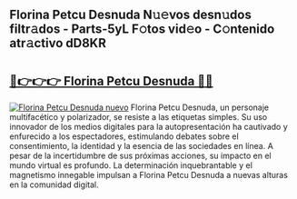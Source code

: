 ## Florina Petcu Desnuda N𝚞𝚎vos desn𝚞dos filtr𝚊dos - Parts-5yL F𝚘tos vid𝚎o - C𝚘ntenido atr𝚊ctivo dD8KR

# <h2><a href="http://mb48xs.tromn.icu/?c=Florina+Petcu+Desnuda">🔗👉👉👉 Florina Petcu Desnuda 🔗🔗</a></h2>

[![Florina Petcu Desnuda nuevo](https://i.imgur.com/pEAQMta.gif)](http://mb48xs.tromn.icu/?c=Florina+Petcu+Desnuda)
Florina Petcu Desnuda, un personaje multifacético y polarizador, se resiste a las etiquetas simples. Su uso innovador de los medios digitales para la autopresentación ha cautivado y enfurecido a los espectadores, estimulando debates sobre el consentimiento, la identidad y la esencia de las sociedades en línea. A pesar de la incertidumbre de sus próximas acciones, su impacto en el mundo virtual es profundo. La determinación inquebrantable y el magnetismo innegable impulsan a Florina Petcu Desnuda a nuevas alturas en la comunidad digital.
